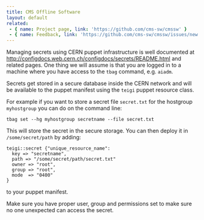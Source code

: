 ```yaml
---
title: CMS Offline Software
layout: default
related:
 - { name: Project page, link: 'https://github.com/cms-sw/cmssw' }
 - { name: Feedback, link: 'https://github.com/cms-sw/cmssw/issues/new' }
---
```


Managing secrets using CERN puppet infrastructure is well documented at
<http://configdocs.web.cern.ch/configdocs/secrets/README.html> and related
pages. One thing we will assume is that you are logged in to a machine where
you have access to the `tbag` command, e.g. `aiadm`.

Secrets get stored in a secure database inside the CERN network and will be
available to the puppet manifest using the `teigi` puppet resource class.

For example if you want to store a secret file `secret.txt` for the hostgroup
`myhostgroup` you can do on the command line:

    tbag set --hg myhostgroup secretname --file secret.txt

This will store the secret in the secure storage. You can then deploy it in
`/some/secret/path` by adding:

    teigi::secret {"unique_resource_name":
      key => "secretname",
      path => "/some/secret/path/secret.txt" 
      owner => "root",
      group => "root",
      mode  => "0400"
    }

to your puppet manifest.

Make sure you have proper user, group and permissions set to make sure no one
unexpected can access the secret.
